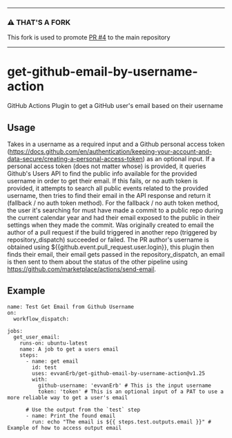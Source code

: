 ----

### ⚠️ THAT'S A FORK
This fork is used to promote [PR #4](https://github.com/evvanErb/get-github-email-by-username-action/pull/4) to the main repository

----

# get-github-email-by-username-action
GitHub Actions Plugin to get a GitHub user's email based on their username

## Usage

Takes in a username as a required input and a Github personal access token (https://docs.github.com/en/authentication/keeping-your-account-and-data-secure/creating-a-personal-access-token) as an optional input. If a personal access token (does not matter whose) is provided, it queries Github's Users API to find the public info available for the provided username in order to get their email. If this fails, or no auth token is provided, it attempts to search all public events related to the provided username, then tries to find their email in the API response and return it (fallback / no auth token method). For the fallback / no auth token method, the user it's searching for must have made a commit to a public repo during the current calendar year and had their email exposed to the public in their settings when they made the commit. Was originally created to email the author of a pull request if the build triggered in another repo (triggered by repository_dispatch) succeeded or failed. The PR author's username is obtained using ${{github.event.pull_request.user.login}}, this plugin then finds their email, their email gets passed in the repository_dispatch, an email is then sent to them about the status of the other pipeline using https://github.com/marketplace/actions/send-email.

## Example
```
name: Test Get Email from Github Username
on:
  workflow_dispatch:

jobs:
  get_user_email:
    runs-on: ubuntu-latest
    name: A job to get a users email
    steps:
      - name: get email
        id: test
        uses: evvanErb/get-github-email-by-username-action@v1.25
        with:
          github-username: 'evvanErb' # This is the input username
          token: 'token' # This is an optional input of a PAT to use a more reliable way to get a user's email
          
      # Use the output from the `test` step
      - name: Print the found email
        run: echo "The email is ${{ steps.test.outputs.email }}" # Example of how to access output email
```
